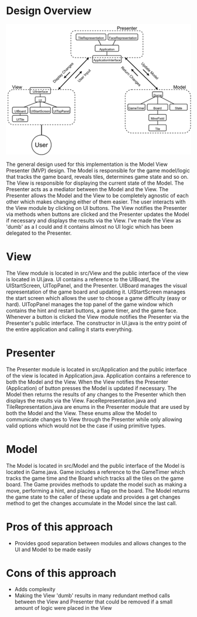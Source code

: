 # Design Overview

![Design Overview](design.png)

The general design used for this implementation is the Model View Presenter (MVP) design.
The Model is responsible for the game model/logic that tracks the game board, reveals tiles,
determines game state and so on. The View is responsible for displaying the current state of
the Model. The Presenter acts as a mediator between the Model and the View. The Presenter allows
the Model and the View to be completely agnostic of each other which makes changing either of
them easier. The user interacts with the View module by clicking on UI buttons. The View notifies
the Presenter via methods when buttons are clicked and the Presenter updates the Model if necessary
and displays the results via the View. I've made the View as 'dumb' as a I could and it contains
almost no UI logic which has been delegated to the Presenter.

# View
The View module is located in src/View and the public interface of the view is located in UI.java.
UI contains a reference to the UIBoard, the UIStartScreen, UITopPanel, and the Presenter. UIBoard
manages the visual representation of the game board and updating it. UIStartScreen manages the start
screen which allows the user to choose a game difficulty (easy or hard). UITopPanel manages the top
panel of the game window which contains the hint and restart buttons, a game timer, and the game face.
Whenever a button is clicked the View module notifies the Presenter via the Presenter's public interface.
The constructor in UI.java is the entry point of the entire application and calling it starts everything.

# Presenter
The Presenter module is located in src/Application and the public interface of the view is located in
Application.java. Application contains a reference to both the Model and the View. When the View notifies
the Presenter (Application) of button presses the Model is updated if necessary. The Model then returns 
the results of any changes to the Presenter which then displays the results via the View. FaceRepresentation.java
and TileRepresentation.java are enums in the Presenter module that are used by both the Model and the View.
These enums allow the Model to communicate changes to View through the Presenter while only allowing valid
options which would not be the case if using primitive types.

# Model
The Model is located in src/Model and the public interface of the Model is located in Game.java. Game includes
a reference to the GameTimer which tracks the game time and the Board which tracks all the tiles on the game
board. The Game provides methods to update the model such as making a move, performing a hint, and placing
a flag on the board. The Model returns the game state to the caller of these update and provides a get changes
method to get the changes accumulate in the Model since the last call.

# Pros of this approach
- Provides good separation between modules and allows changes to the UI and Model to be made easily

# Cons of this approach
- Adds complexity
- Making the View 'dumb' results in many redundant method calls between the View and Presenter that
  could be removed if a small amount of logic were placed in the View 

